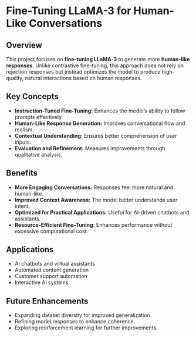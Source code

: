 # Fine-Tuning LLaMA-3 for Human-Like Conversations

## Overview
This project focuses on **fine-tuning LLaMA-3** to generate more **human-like responses**. Unlike contrastive fine-tuning, this approach does not rely on rejection responses but instead optimizes the model to produce high-quality, natural interactions based on human responses.

## Key Concepts
- **Instruction-Tuned Fine-Tuning:** Enhances the model’s ability to follow prompts effectively.
- **Human-Like Response Generation:** Improves conversational flow and realism.
- **Contextual Understanding:** Ensures better comprehension of user inputs.
- **Evaluation and Refinement:** Measures improvements through qualitative analysis.

## Benefits
- **More Engaging Conversations:** Responses feel more natural and human-like.
- **Improved Context Awareness:** The model better understands user intent.
- **Optimized for Practical Applications:** Useful for AI-driven chatbots and assistants.
- **Resource-Efficient Fine-Tuning:** Enhances performance without excessive computational cost.

## Applications
- AI chatbots and virtual assistants
- Automated content generation
- Customer support automation
- Interactive AI systems

## Future Enhancements
- Expanding dataset diversity for improved generalization.
- Refining model responses to enhance coherence.
- Exploring reinforcement learning for further improvements.




